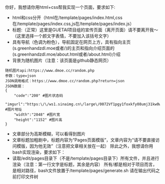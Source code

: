 你好，我想请你用html+css帮我实现一个页面，要求如下:
* html和css分开（html在/template/pages/index.html,css在/template/pages/index.css,js在/template/pages/index.js）
* 标题:（正常）这里是GUETAI项目组的宣传页面（离开页面）请不要离开我～（这里选择一个颜文字表情，不要加入该括号文字）
* 具有导航（色调为粉色），导航固定在网页上方，具有指向主页(s.greenhandzdl.moe或者/)的主页和指向介绍页面的(s.greenhandzdl.moe/about.html或者/about.html)介绍
* 背景为随机图片（注意：该页面是github静态网页）
```
随机图片api:https://www.dmoe.cc/random.php
参数：type=json
JSON调用格式：https://www.dmoe.cc/random.php?return=json
JSON数据：
{
    "code":"200" #图片状态码
    "imgurl":"https:\/\/ws1.sinaimg.cn\/large\/0072Vf1pgy1foxkfy08umj31kw0w0nng.jpg" #图片地址
    "width":"2048" #图片宽
    "height":"1152" #图片高
}
```
* 文章部分为高斯模糊，可以看得到图片
* 文章标题加粗剧中，标题内容为“Pages页面模版”，文章内容为“请不要直接访问模版，因为他无效”（注意把文章相关放在一起）
除此之外，我想请你用bash实现渲染，要求如下：
* 读取/edit/pages目录下（不是/template/pages目录下）所有文件，并且进行渲染（注意：第一行文字是标题，其余是内容）
所有/都是相对于项目而言，是相对路径，bash文件放置于/template/pages/generate.sh
请在输出代码之前打印文件树
